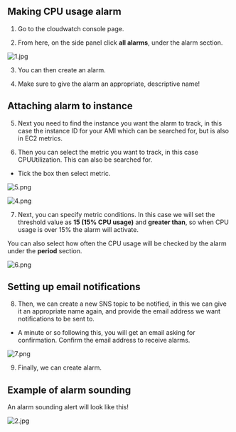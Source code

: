 ## Making CPU usage alarm

1. Go to the cloudwatch console page.

2. From here, on the side panel click **all alarms**, under the alarm section.

![1.jpg](1.jpg)

3. You can then create an alarm.

4. Make sure to give the alarm an appropriate, descriptive name!

## Attaching alarm to instance

5. Next you need to find the instance you want the alarm to track, in this case the instance ID for your AMI which can be searched for, but is also in EC2 metrics. 

6. Then you can select the metric you want to track, in this case CPUUtilization. This can also be searched for.
- Tick the box then select metric.

![5.png](5.png)

![4.png](4.png)

7. Next, you can specify metric conditions. In this case we will set the threshold value as **15 (15% CPU usage)** and **greater than**, so when CPU usage is over 15% the alarm will activate.

You can also select how often the CPU usage will be checked by the alarm under the **period** section.

![6.png](6.png)

## Setting up email notifications

8. Then, we can create a new SNS topic to be notified, in this we can give it an appropriate name again, and provide the email address we want notifications to be sent to.
- A minute or so following this, you will get an email asking for confirmation. Confirm the email address to receive alarms.

![7.png](7.png)

9. Finally, we can create alarm.

## Example of alarm sounding

An alarm sounding alert will look like this!

![2.jpg](2.jpg)
